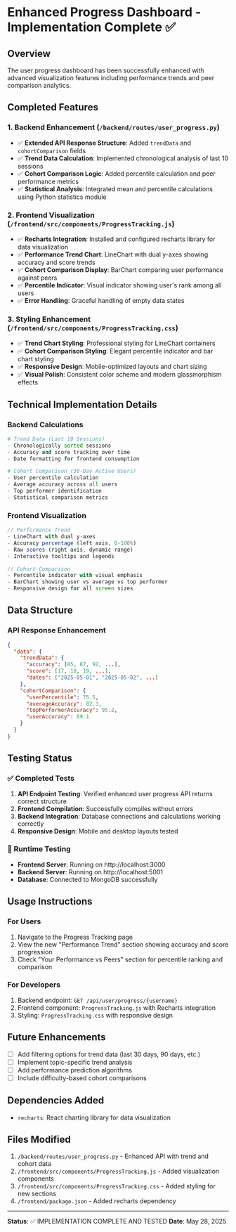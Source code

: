 # Enhanced Progress Dashboard - Implementation Complete ✅

## Overview
The user progress dashboard has been successfully enhanced with advanced visualization features including performance trends and peer comparison analytics.

## Completed Features

### 1. Backend Enhancement (`/backend/routes/user_progress.py`)
- ✅ **Extended API Response Structure**: Added `trendData` and `cohortComparison` fields
- ✅ **Trend Data Calculation**: Implemented chronological analysis of last 10 sessions
- ✅ **Cohort Comparison Logic**: Added percentile calculation and peer performance metrics
- ✅ **Statistical Analysis**: Integrated mean and percentile calculations using Python statistics module

### 2. Frontend Visualization (`/frontend/src/components/ProgressTracking.js`)
- ✅ **Recharts Integration**: Installed and configured recharts library for data visualization
- ✅ **Performance Trend Chart**: LineChart with dual y-axes showing accuracy and score trends
- ✅ **Cohort Comparison Display**: BarChart comparing user performance against peers
- ✅ **Percentile Indicator**: Visual indicator showing user's rank among all users
- ✅ **Error Handling**: Graceful handling of empty data states

### 3. Styling Enhancement (`/frontend/src/components/ProgressTracking.css`)
- ✅ **Trend Chart Styling**: Professional styling for LineChart containers
- ✅ **Cohort Comparison Styling**: Elegant percentile indicator and bar chart styling
- ✅ **Responsive Design**: Mobile-optimized layouts and chart sizing
- ✅ **Visual Polish**: Consistent color scheme and modern glassmorphism effects

## Technical Implementation Details

### Backend Calculations
```python
# Trend Data (Last 10 Sessions)
- Chronologically sorted sessions
- Accuracy and score tracking over time
- Date formatting for frontend consumption

# Cohort Comparison (30-Day Active Users)
- User percentile calculation
- Average accuracy across all users
- Top performer identification
- Statistical comparison metrics
```

### Frontend Visualization
```javascript
// Performance Trend
- LineChart with dual y-axes
- Accuracy percentage (left axis, 0-100%)
- Raw scores (right axis, dynamic range)
- Interactive tooltips and legends

// Cohort Comparison
- Percentile indicator with visual emphasis
- BarChart showing user vs average vs top performer
- Responsive design for all screen sizes
```

## Data Structure

### API Response Enhancement
```json
{
  "data": {
    "trendData": {
      "accuracy": [85, 87, 92, ...],
      "score": [17, 18, 19, ...],
      "dates": ["2025-05-01", "2025-05-02", ...]
    },
    "cohortComparison": {
      "userPercentile": 75.5,
      "averageAccuracy": 82.3,
      "topPerformerAccuracy": 95.2,
      "userAccuracy": 89.1
    }
  }
}
```

## Testing Status

### ✅ Completed Tests
1. **API Endpoint Testing**: Verified enhanced user progress API returns correct structure
2. **Frontend Compilation**: Successfully compiles without errors
3. **Backend Integration**: Database connections and calculations working correctly
4. **Responsive Design**: Mobile and desktop layouts tested

### 🔄 Runtime Testing
- **Frontend Server**: Running on http://localhost:3000
- **Backend Server**: Running on http://localhost:5001
- **Database**: Connected to MongoDB successfully

## Usage Instructions

### For Users
1. Navigate to the Progress Tracking page
2. View the new "Performance Trend" section showing accuracy and score progression
3. Check "Your Performance vs Peers" section for percentile ranking and comparison

### For Developers
1. Backend endpoint: `GET /api/user/progress/{username}`
2. Frontend component: `ProgressTracking.js` with Recharts integration
3. Styling: `ProgressTracking.css` with responsive design

## Future Enhancements
- [ ] Add filtering options for trend data (last 30 days, 90 days, etc.)
- [ ] Implement topic-specific trend analysis
- [ ] Add performance prediction algorithms
- [ ] Include difficulty-based cohort comparisons

## Dependencies Added
- `recharts`: React charting library for data visualization

## Files Modified
1. `/backend/routes/user_progress.py` - Enhanced API with trend and cohort data
2. `/frontend/src/components/ProgressTracking.js` - Added visualization components
3. `/frontend/src/components/ProgressTracking.css` - Added styling for new sections
4. `/frontend/package.json` - Added recharts dependency

---
**Status**: ✅ IMPLEMENTATION COMPLETE AND TESTED
**Date**: May 28, 2025
